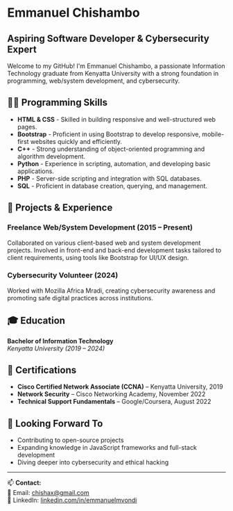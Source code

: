 # Emmanuel Chishambo 
## Aspiring Software Developer & Cybersecurity Expert

Welcome to my GitHub! I'm Emmanuel Chishambo, a passionate Information Technology graduate from Kenyatta University with a strong foundation in programming, web/system development, and cybersecurity.

## 👨‍💻 Programming Skills

- **HTML & CSS** - Skilled in building responsive and well-structured web pages.  
- **Bootstrap** - Proficient in using Bootstrap to develop responsive, mobile-first websites quickly and efficiently.  
- **C++** - Strong understanding of object-oriented programming and algorithm development.  
- **Python** - Experience in scripting, automation, and developing basic applications.  
- **PHP** - Server-side scripting and integration with SQL databases.  
- **SQL** - Proficient in database creation, querying, and management.  

## 💼 Projects & Experience

### Freelance Web/System Development (2015 – Present)
Collaborated on various client-based web and system development projects. Involved in front-end and back-end development tasks tailored to client requirements, using tools like Bootstrap for UI/UX design.

### Cybersecurity Volunteer (2024)
Worked with Mozilla Africa Mradi, creating cybersecurity awareness and promoting safe digital practices across institutions.

## 🎓 Education

**Bachelor of Information Technology**  
*Kenyatta University (2019 – 2024)*

## 📜 Certifications

- **Cisco Certified Network Associate (CCNA)** – Kenyatta University, 2019  
- **Network Security** – Cisco Networking Academy, November 2022  
- **Technical Support Fundamentals** – Google/Coursera, August 2022  

## 🚀 Looking Forward To

- Contributing to open-source projects  
- Expanding knowledge in JavaScript frameworks and full-stack development  
- Diving deeper into cybersecurity and ethical hacking  

---

📫 **Contact:**  
📧 Email: [chishax@gmail.com](mailto:chishax@gmail.com)  
🔗 LinkedIn: [linkedin.com/in/emmanuelmvondi](http://www.linkedin.com/in/emmanuelmvondi)

